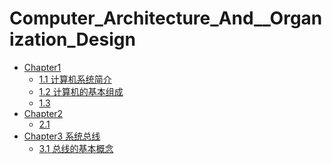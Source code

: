 # Computer_Architecture_And__Organization_Design

- [Chapter1](README.md)
  - [1.1 计算机系统简介](1.1.md "计算机系统简介")
  - [1.2 计算机的基本组成](1.2.md "计算机的基本组成")
  - [1.3 ](1.3.md)
- [Chapter2]()
  - [2.1]()
- [Chapter3 系统总线]()
  - [3.1 总线的基本概念](3.1.md "总线基本概念")
